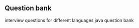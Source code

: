 Question bank
----------------------------
interview questions for different languages
java question bank
